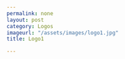 ```yaml
---
permalink: none
layout: post
category: Logos
imageurl: "/assets/images/logo1.jpg"
title: Logo1

---
```

